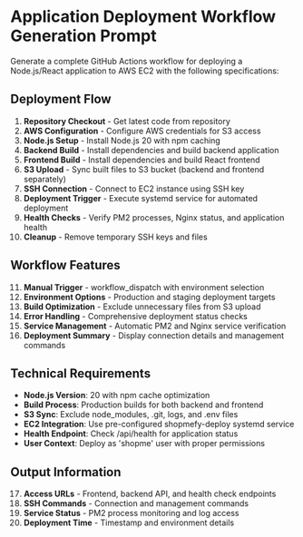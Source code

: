 # Application Deployment Workflow Generation Prompt

Generate a complete GitHub Actions workflow for deploying a Node.js/React application to AWS EC2 with the following specifications:

## Deployment Flow
1. **Repository Checkout** - Get latest code from repository
2. **AWS Configuration** - Configure AWS credentials for S3 access
3. **Node.js Setup** - Install Node.js 20 with npm caching
4. **Backend Build** - Install dependencies and build backend application
5. **Frontend Build** - Install dependencies and build React frontend
6. **S3 Upload** - Sync built files to S3 bucket (backend and frontend separately)
7. **SSH Connection** - Connect to EC2 instance using SSH key
8. **Deployment Trigger** - Execute systemd service for automated deployment
9. **Health Checks** - Verify PM2 processes, Nginx status, and application health
10. **Cleanup** - Remove temporary SSH keys and files

## Workflow Features
11. **Manual Trigger** - workflow_dispatch with environment selection
12. **Environment Options** - Production and staging deployment targets
13. **Build Optimization** - Exclude unnecessary files from S3 upload
14. **Error Handling** - Comprehensive deployment status checks
15. **Service Management** - Automatic PM2 and Nginx service verification
16. **Deployment Summary** - Display connection details and management commands

## Technical Requirements
- **Node.js Version**: 20 with npm cache optimization
- **Build Process**: Production builds for both backend and frontend
- **S3 Sync**: Exclude node_modules, .git, logs, and .env files
- **EC2 Integration**: Use pre-configured shopmefy-deploy systemd service
- **Health Endpoint**: Check /api/health for application status
- **User Context**: Deploy as 'shopme' user with proper permissions

## Output Information
17. **Access URLs** - Frontend, backend API, and health check endpoints
18. **SSH Commands** - Connection and management commands
19. **Service Status** - PM2 process monitoring and log access
20. **Deployment Time** - Timestamp and environment details
